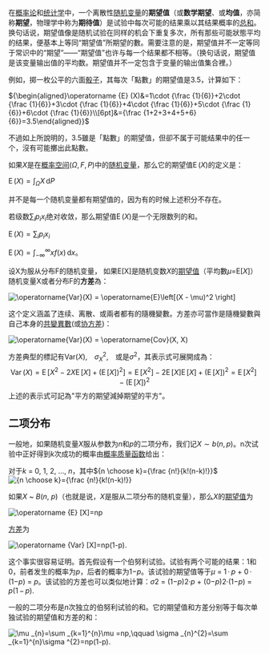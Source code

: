 在[概率论](https://zh.wikipedia.org/wiki/概率论)和[统计学](https://zh.wikipedia.org/wiki/统计学)中，一个离散性[随机变量](https://zh.wikipedia.org/wiki/随机变量)的**期望值**（或**数学期望**、或**均值**，亦简称**期望**，物理学中称为**期待值**）是试验中每次可能的结果乘以其结果概率的[总和](https://zh.wikipedia.org/wiki/和)。换句话说，期望值像是随机试验在同样的机会下重复多次，所有那些可能狀態平均的结果，便基本上等同“期望值”所期望的數。需要注意的是，期望值并不一定等同于常识中的“期望”——“期望值”也许与每一个结果都不相等。（换句话说，期望值是该变量输出值的平均数。期望值并不一定包含于变量的输出值集合裡。）

例如，掷一枚公平的六面[骰子](https://zh.wikipedia.org/wiki/骰子)，其每次「點數」的期望值是3.5，计算如下：

 ${\begin{aligned}\operatorname {E} (X)&=1\cdot {\frac {1}{6}}+2\cdot {\frac {1}{6}}+3\cdot {\frac {1}{6}}+4\cdot {\frac {1}{6}}+5\cdot {\frac {1}{6}}+6\cdot {\frac {1}{6}}\\[6pt]&={\frac {1+2+3+4+5+6}{6}}=3.5\end{aligned}}$

不過如上所說明的，3.5雖是「點數」的期望值，但卻不属于可能结果中的任一个，沒有可能擲出此點數。

如果$X$是在[概率空间](https://zh.wikipedia.org/wiki/概率空间)$(\Omega ,F,P)$中的[随机变量](https://zh.wikipedia.org/wiki/随机变量)，那么它的期望值$\operatorname {E} (X)$的定义是：

$\operatorname {E} (X)=\int _{\Omega }X\,\mathrm {d} P$

并不是每一个随机变量都有期望值的，因为有的时候上述积分不存在。

若级数$\sum _{i}p_{i}x_{i}$绝对收敛，那么期望值$\operatorname {E} (X)$是一个无限数列的和。

$\operatorname {E} (X)=\sum _{i}p_{i}x_{i}$

$\operatorname {E} (X)=\int _{-\infty }^{\infty }xf(x)\,\mathrm {d} x$。



设X为服从分布F的随机变量， 如果E[X]是随机变数*X*的[期望值](https://zh.wikipedia.org/wiki/期望值)（平均數*μ*=E[*X*]）
随机变量X或者分布F的**方差**為：

![\operatorname{Var}(X) = \operatorname{E}\left[(X - \mu)^2 \right]](https://wikimedia.org/api/rest_v1/media/math/render/svg/06e01a0d2205e0db3118b14c3f6f06cfc5addc52)

这个定义涵盖了连续、离散、或兩者都有的隨機變數。方差亦可當作是隨機變數與自己本身的[共變異數](https://zh.wikipedia.org/wiki/共變異數)(或[协方差](https://zh.wikipedia.org/wiki/协方差))：

![\operatorname{Var}(X) = \operatorname{Cov}(X, X)](https://wikimedia.org/api/rest_v1/media/math/render/svg/922856b96a7eeb183632901851974b84d3053586)

方差典型的標記有Var(*X*),　$\sigma _{X}^{2}$,　或是$\sigma ^{2}$，其表示式可展開成為：
$$
\operatorname{Var}(X)= \operatorname{E}\left[X^2 - 2X\operatorname{E}[X] + (\operatorname{E}[X])^2\right] = \operatorname{E}\left[X^2\right] - 2\operatorname{E}[X]\operatorname{E}[X] + (\operatorname{E}[X])^2 = \operatorname{E}\left[X^2 \right] - (\operatorname{E}[X])^2
$$
上述的表示式可記為"平方的期望減掉期望的平方"。



## 二项分布

一般地，如果随机变量$\mathit {X}$服从参数为$\mathit {n}$和$\mathit {p}$的二项分布，我们记$X\sim b(n,p)$。n次试验中正好得到*k*次成功的概率由[概率质量函数](https://zh.wikipedia.org/wiki/概率质量函数)给出：



对于*k* = 0, 1, 2, ..., *n*，其中${n \choose k}={\frac {n!}{k!(n-k)!}}$![{n \choose k}={\frac {n!}{k!(n-k)!}}](https://wikimedia.org/api/rest_v1/media/math/render/svg/420bf080448b0b64ddd2eaeaa6a9c2cb8fd6923b)

如果*X* ~ *B*(*n*, *p*)（也就是说，*X*是服从二项分布的随机变量），那么*X*的[期望值](https://zh.wikipedia.org/wiki/期望值)为

![\operatorname {E} [X]=np](https://wikimedia.org/api/rest_v1/media/math/render/svg/8a847aa9a0c1fc2751c00a6b9cb4be55e784e88a)

[方差](https://zh.wikipedia.org/wiki/方差)为

![\operatorname {Var} [X]=np(1-p).](https://wikimedia.org/api/rest_v1/media/math/render/svg/aa57bb99dc27f5bcee3d3e63bff1952994b3bb70)

这个事实很容易证明。首先假设有一个伯努利试验。试验有两个可能的结果：1和0，前者发生的概率为*p*，后者的概率为1−*p*。该试验的期望值等于*μ* = 1 · *p* + 0 · (1−*p*) = *p*。该试验的方差也可以类似地计算：*σ*2 = (1−*p*)2·*p* + (0−*p*)2·(1−*p*) = *p*(1 − *p*).

一般的二项分布是*n*次独立的伯努利试验的和。它的期望值和方差分别等于每次单独试验的期望值和方差的和：

![\mu _{n}=\sum _{k=1}^{n}\mu =np,\qquad \sigma _{n}^{2}=\sum _{k=1}^{n}\sigma ^{2}=np(1-p).](https://wikimedia.org/api/rest_v1/media/math/render/svg/5631243e6667db0b84a9e18e7587560efce50d7f)